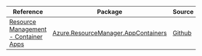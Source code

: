 | Reference | Package | Source |
|---|---|---|
|[Resource Management - Container Apps](resourcemanager.appcontainers-readme.md)|[Azure.ResourceManager.AppContainers](https://www.nuget.org/packages/Azure.ResourceManager.AppContainers)|[Github](https://github.com/Azure/azure-sdk-for-net/blob/main/sdk/containerapps/Azure.ResourceManager.AppContainers)|
